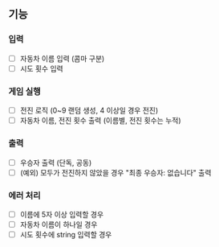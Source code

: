 ## 기능

### 입력

- [ ] 자동차 이름 입력 (콤마 구분)
- [ ] 시도 횟수 입력

### 게임 실행

- [ ] 전진 로직 (0~9 랜덤 생성, 4 이상일 경우 전진)
- [ ] 자동차 이름, 전진 횟수 출력 (이름별, 전진 횟수는 누적)

### 출력

- [ ] 우승자 출력 (단독, 공동)
- [ ] (예외) 모두가 전진하지 않았을 경우 "최종 우승자: 없습니다" 출력

### 에러 처리

- [ ] 이름에 5자 이상 입력할 경우
- [ ] 자동차 이름이 하나일 경우
- [ ] 시도 횟수에 string 입력할 경우
